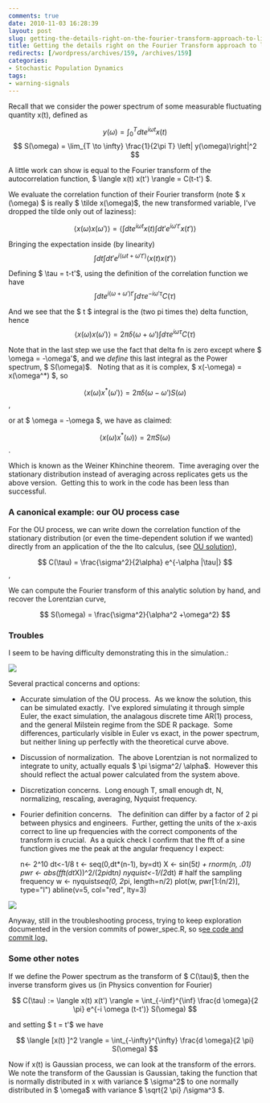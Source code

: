 ```yaml
---
comments: true
date: 2010-11-03 16:28:39
layout: post
slug: getting-the-details-right-on-the-fourier-transform-approach-to-likelihood
title: Getting the details right on the Fourier Transform approach to likelihood
redirects: [/wordpress/archives/159, /archives/159]
categories:
- Stochastic Population Dynamics
tags:
- warning-signals
---
```


Recall that we consider the power spectrum of some measurable fluctuating quantity x(t), defined as

$$ y(\omega) = \int_0^T dt e^{i\omega t} x(t) $$
$$ S(\omega) = \lim_{T \to \infty} \frac{1}{2\pi T} \left| y(\omega)\right|^2 $$

A little work can show is equal to the Fourier transform of the autocorrelation function, $ \langle x(t) x(t') \rangle = C(t-t') $.

We evaluate the correlation function of their Fourier transform (note $ x (\omega) $ is really $ \tilde x(\omega)$, the new transformed variable, I've dropped the tilde only out of laziness):

$$ \langle x(\omega) x(\omega') \rangle = \langle \int dt e^{i\omega t} x(t) \int dt' e^{i\omega' t'} x(t') \rangle $$

Bringing the expectation inside (by linearity)
$$ \int dt \int dt' e^{i(\omega t+\omega' t')}  \langle x(t)  x(t') \rangle $$

Defining $ \tau = t-t'$, using the definition of the correlation function we have $$ \int dt e^{i (\omega+\omega') t'} \int d \tau e^{-i \omega' \tau} C(\tau) $$

And we see that the $ t $ integral is the (two pi times the) delta function, hence$$ \langle x(\omega) x(\omega') \rangle = 2 \pi  \delta (\omega + \omega') \int d \tau e^{i \omega \tau}  C(\tau) $$

Note that in the last step we use the fact that delta fn is zero except where $ \omega = -\omega'$, and we _define_ this last integral as the Power spectrum, $ S(\omega)$.   Noting that as it is complex, $ x(-\omega) = x(\omega^*) $, so

$$ \langle x(\omega) x^*(\omega' ) \rangle = 2\pi  \delta(\omega -\omega') S(\omega) $$,

or at $ \omega = -\omega $, we have as claimed:

$$ \langle x(\omega) x^*(\omega) \rangle = 2\pi S(\omega) $$.

Which is known as the Weiner Khinchine theorem.  Time averaging over the stationary distribution instead of averaging across replicates gets us the above version.  Getting this to work in the code has been less than successful.


### A canonical example: our OU process case


For the OU process, we can write down the correlation function of the stationary distribution (or even the time-dependent solution if we wanted) directly from an application of the the Ito calculus, (see [OU solution](http://en.wikipedia.org/wiki/Ornstein%E2%80%93Uhlenbeck_process)),

$$ C(\tau) = \frac{\sigma^2}{2\alpha} e^{-\alpha |\tau|} $$,

We can compute the Fourier transform of this analytic solution by hand, and recover the Lorentzian curve,

$$ S(\omega) = \frac{\sigma^2}{\alpha^2 +\omega^2} $$


### Troubles


I seem to be having difficulty demonstrating this in the simulation.:

![]( http://farm2.staticflickr.com/1217/5147048292_e0ae6277f8_o.png )


Several practical concerns and options:



	
  * Accurate simulation of the OU process.  As we know the solution, this can be simulated exactly.  I've explored simulating it through simple Euler, the exact simulation, the analagous discrete time AR(1) process, and the general Milstein regime from the SDE R package.  Some differences, particularly visible in Euler vs exact, in the power spectrum, but neither lining up perfectly with the theoretical curve above.

	
  * Discussion of normalization.  The above Lorentzian is not normalized to integrate to unity, actually equals $ \pi \sigma^2/ \alpha$.  However this should reflect the actual power calculated from the system above.

	
  * Discretization concerns.  Long enough T, small enough dt, N, normalizing, rescaling, averaging, Nyquist frequency.

	
  * Fourier definition concerns.   The definition can differ by a factor of 2 pi between physics and engineers.  Further, getting the units of the x-axis correct to line up frequencies with the correct components of the transform is crucial.  As a quick check I confirm that the fft of a sine function gives me the peak at the angular frequency I expect:



    
    n<- 2^10
    dt<-1/8
    t <- seq(0,dt*(n-1), by=dt)
    X <- sin(5*t) + rnorm(n, .01)
    pwr <- abs(fft(dt*X))^2/(2*pi*dt*n)
    nyquist<-1/(2*dt)  # half the sampling frequency
    w <- nyquist*seq(0, 2*pi, length=n/2)
    plot(w, pwr[1:(n/2)], type="l")
    abline(v=5, col="red", lty=3)
    


![]( http://farm2.staticflickr.com/1087/5145846483_e6f06c73f4_o.png )


Anyway, still in the troubleshooting process, trying to keep exploration documented in the version commits of power_spec.R, so s[ee code and commit log. ](https://github.com/cboettig/structured-populations/blob/6d8ce276363419a06b824ad984c6f78f5c4cfc2d/demos/power_spec.R)


### Some other notes


If we define the Power spectrum as the transform of $ C(\tau)$,  then the inverse transform gives us (in Physics convention for Fourier)

$$ C(\tau) := \langle x(t) x(t') \rangle = \int_{-\inf}^{\inf}  \frac{d \omega}{2 \pi} e^{-i \omega (t-t')} S(\omega) $$

and setting $ t = t'$ we have

$$ \langle [x(t) ]^2 \rangle = \int_{-\infty}^{\infty}  \frac{d \omega}{2 \pi} S(\omega) $$

Now if x(t) is Gaussian process, we can look at the transform of the errors.  We note the transform of the Gaussian is Gaussian, taking the function that is normally distributed in x with variance $ \sigma^2$ to one normally distributed in $ \omega$ with variance $ \sqrt{2 \pi} /\sigma^3 $.
